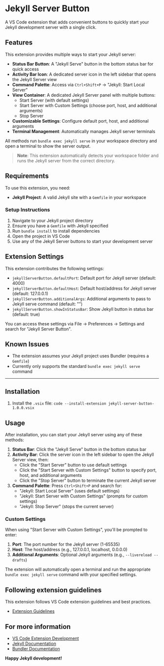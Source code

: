 # Jekyll Server Button

A VS Code extension that adds convenient buttons to quickly start your Jekyll development server with a single click.

## Features

This extension provides multiple ways to start your Jekyll server:

- **Status Bar Button**: A "Jekyll Serve" button in the bottom status bar for quick access
- **Activity Bar Icon**: A dedicated server icon in the left sidebar that opens the Jekyll Server view
- **Command Palette**: Access via `Ctrl+Shift+P` → "Jekyll: Start Local Server"
- **View Container**: A dedicated Jekyll Server panel with multiple buttons:
  - Start Server (with default settings)
  - Start Server with Custom Settings (choose port, host, and additional arguments)
  - Stop Server
- **Customizable Settings**: Configure default port, host, and additional arguments
- **Terminal Management**: Automatically manages Jekyll server terminals

All methods run `bundle exec jekyll serve` in your workspace directory and open a terminal to show the server output.

> **Note**: This extension automatically detects your workspace folder and runs the Jekyll server from the correct directory.

## Requirements

To use this extension, you need:

- **Jekyll Project**: A valid Jekyll site with a `Gemfile` in your workspace

### Setup Instructions

1. Navigate to your Jekyll project directory
2. Ensure you have a `Gemfile` with Jekyll specified
3. Run `bundle install` to install dependencies
4. Open the project in VS Code
5. Use any of the Jekyll Server buttons to start your development server

## Extension Settings

This extension contributes the following settings:

- `jekyllServerButton.defaultPort`: Default port for Jekyll server (default: 4000)
- `jekyllServerButton.defaultHost`: Default host/address for Jekyll server (default: 127.0.0.1)
- `jekyllServerButton.additionalArgs`: Additional arguments to pass to Jekyll serve command (default: "")
- `jekyllServerButton.showInStatusBar`: Show Jekyll button in status bar (default: true)

You can access these settings via File → Preferences → Settings and search for "Jekyll Server Button".

## Known Issues

- The extension assumes your Jekyll project uses Bundler (requires a `Gemfile`)
- Currently only supports the standard `bundle exec jekyll serve` command

---

## Installation

1. Install the  `.vsix` file: `code --install-extension jekyll-server-button-1.0.0.vsix`

## Usage

After installation, you can start your Jekyll server using any of these methods:

1. **Status Bar**: Click the "Jekyll Serve" button in the bottom status bar
2. **Activity Bar**: Click the server icon in the left sidebar to open the Jekyll Server view, then:
   - Click the "Start Server" button to use default settings
   - Click the "Start Server with Custom Settings" button to specify port, host, and additional arguments
   - Click the "Stop Server" button to terminate the current Jekyll server
3. **Command Palette**: Press `Ctrl+Shift+P` and search for:
   - "Jekyll: Start Local Server" (uses default settings)
   - "Jekyll: Start Server with Custom Settings" (prompts for custom settings)
   - "Jekyll: Stop Server" (stops the current server)

### Custom Settings

When using "Start Server with Custom Settings", you'll be prompted to enter:

1. **Port**: The port number for the Jekyll server (1-65535)
2. **Host**: The host/address (e.g., 127.0.0.1, localhost, 0.0.0.0)
3. **Additional Arguments**: Optional Jekyll arguments (e.g., `--livereload --drafts`)

The extension will automatically open a terminal and run the appropriate `bundle exec jekyll serve` command with your specified settings.

## Following extension guidelines

This extension follows VS Code extension guidelines and best practices.

* [Extension Guidelines](https://code.visualstudio.com/api/references/extension-guidelines)

## For more information

* [VS Code Extension Development](https://code.visualstudio.com/api)
* [Jekyll Documentation](https://jekyllrb.com/docs/)
* [Bundler Documentation](https://bundler.io/)

**Happy Jekyll development!**
